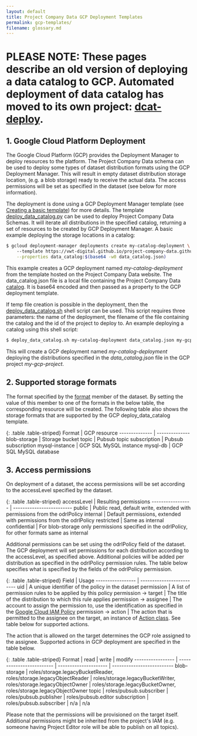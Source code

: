 ```yaml
---
layout: default
title: Project Company Data GCP Deployment Templates
permalink: gcp-templates/
filename: glossary.md
---
```


# PLEASE NOTE: These pages describe an old version of deploying a data catalog to GCP. Automated deployment of data catalog has moved to its own project: [dcat-deploy](https://github.com/vwt-digital/dcat-deploy).

## 1. Google Cloud Platform Deployment 

The Google Cloud Platform (GCP) provides the Deployment Manager to deploy resources to the platform. The Project Company Data schema can be used
to deploy some types of dataset distribution formats using the GCP Deployment Manager. This will result in empty dataset distribution storage location,
(e.g. a blob storage) ready to receive the actual data. The access permissions will be set as specified in the dataset (see below for more information).
 
The deployment is done using a GCP Deployment Manager template (see [Creating a basic template](https://cloud.google.com/deployment-manager/docs/configuration/templates/create-basic-template))
for more details. The template [deploy_data_catalog.py](gcp-templates/deploy_data_catalog.py) can be used to deploy Project Company Data Schemas.
It will iterate all distributions in the specified catalog, returning a set of resources to be created by GCP Deployment Manager.
A basic example deploying the storage locations in a catalog:
```bash
$ gcloud deployment-manager deployments create my-catalog-deployment \ 
    --template https://vwt-digital.github.io/project-company-data.github.io/gcp-templates/deploy_data_catalog.py \
    --properties data_catalog:$(base64 -w0 data_catalog.json)

```
This example creates a GCP deployment named _my-catalog-deployment_ from the template hosted on the Project Company Data website.
The data_catalog.json file is a local file containing the Project Company Data [catalog](v1.1/schema/catalog.json). It is base64 encoded and then passed as a 
property to the GCP deployment template.

If temp file creation is possible in the deployment, then the [deploy_data_catalog.sh](gcp-templates/deploy_data_catalog.sh) shell script can be used. 
This script requires three parameters: the name of the deployment, the filename of the file containing the catalog and the id of the project to deploy to.
An example deploying a catalog using this shell script:
```bash
$ deploy_data_catalog.sh my-catalog-deployment data_catalog.json my-gcp-project
```
This will create a GCP deployment named _my-catalog-deployment_ deploying the distributions specified in the _data_catalog.json_ file in the GCP project _my-gcp-project_. 

## 2. Supported storage formats

The format specified by the [format](schema/#distribution-format) member of the dataset. By setting the value of this member
to one of the formats in the below table, the corresponding resource will be created.
The following table also shows the storage formats that are supported by the GCP deploy_data_catalog template. 

{: .table .table-striped}
Format                             | GCP resource
--------------                     | --------------
blob-storage                       | Storage bucket
topic                              | Pubsub topic
subscription                       | Pubsub subscription
mysql-instance                     | GCP SQL MySQL instance
mysql-db                           | GCP SQL MySQL database

## 3. Access permissions

On deployment of a dataset, the access permissions will be set according to the accessLevel specified by the dataset.

{: .table .table-striped}
accessLevel             | Resulting permissions
-----------------       | -------------------------
public                  | Public read, default write, extended with permissions from the odrlPolicy
internal                | Default permissions, extended with permissions from the odrlPolicy
restricted              | Same as internal
confidential            | For blob-storage only permissions specified in the odrlPolicy, for other formats same as internal

Additional permissions can be set using the odrlPolicy field of the dataset. The GCP deployment will set permissions for each distribution according to the accessLevel, as specified above. Additional policies will be added per distribution as specified in the odrlPolicy permission rules. The table below specifies what is specified by the fields of the odrlPolicy permission.

{: .table .table-striped}
Field                      | Usage
-----------------          | -------------------------
uid                        | A unique identifier of the policy in the dataset
permission                 | A list of permission rules to be applied by this policy
permission &rarr; target   | The title of the distribution to which this rule applies
permission &rarr; assignee | The account to assign the permission to, use the identification as specified in the [Google Cloud IAM Policy](https://cloud.google.com/iam/docs/overview#iam_policy)
permission &rarr; action   | The action that is permitted to the assignee on the target, an instance of [Action class](https://www.w3.org/TR/odrl-vocab/#term-Action). See table below for supported actions.

The action that is allowed on the target determines the GCP role assigned to the assignee. Supported actions in GCP deployment are specified in the table below.

{: .table .table-striped}
Format                  | read                        | write                        | modify
-----------------       | -------------------------   | ---------------------        | --------------------------
blob-storage            | roles/storage.legacyBucketReader, roles/storage.legacyObjectReader |  roles/storage.legacyBucketWriter, roles/storage.legacyObjectOwner | roles/storage.legacyBucketOwner, roles/storage.legacyObjectOwner
topic                   | roles/pubsub.subscriber     | roles/pubsub.publisher       | roles/pubsub.editor
subscription            | roles/pubsub.subscriber     | n/a                          | n/a

Please note that the permissions will be provisioned on the target itself. Additional permissions might be inherited from the project's IAM (e.g. someone having Project Editor role will be able to publish on all topics).
